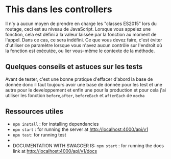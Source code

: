 # This dans les controllers

Il n'y a aucun moyen de prendre en charge les "classes ES2015" lors du routage, ceci est au niveau de JavaScript. Lorsque vous appelez une fonction, cela est défini à la valeur laissée par la fonction au moment de l'appel. Dans ce cas, ce sera indéfini. Ce que vous devez faire, c'est éviter d'utiliser ce paramètre lorsque vous n'avez aucun contrôle sur l'endroit où la fonction est exécutée, ou lier vous-même le contexte de la méthode.

## Quelques conseils et astuces sur les tests

Avant de tester, c'est une bonne pratique d'effacer d'abord la base de donnée donc il faut toujours avoir une base de donnée pour les test et une autre pour le developpement et enfin une pour la production et pour cela j'ai utiliser les fonction `before`,`after`, `beforeEach` et `afterEach` de `mocha`

## Ressources utiles

- `npm install` : for installing dependancies
- `npm start` : for running the server at <http://localhost:4000/api/v1>
- `npm test`: for running test
-
- DOCUMENTATION WITH SWAGGER IS: `npm start` : for running the docs link at <http://localhost:4000/api/v1/docs>
